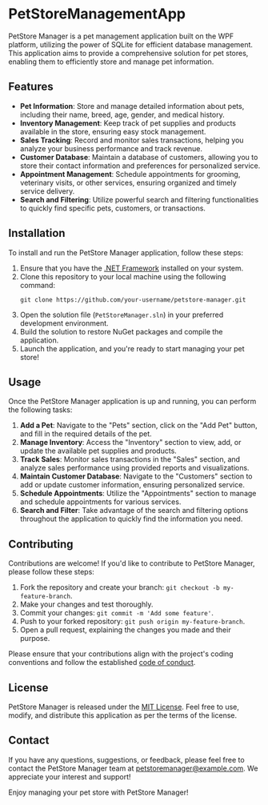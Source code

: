 # PetStoreManagementApp

PetStore Manager is a pet management application built on the WPF platform, utilizing the power of SQLite for efficient database management. This application aims to provide a comprehensive solution for pet stores, enabling them to efficiently store and manage pet information.

## Features

- **Pet Information**: Store and manage detailed information about pets, including their name, breed, age, gender, and medical history.
- **Inventory Management**: Keep track of pet supplies and products available in the store, ensuring easy stock management.
- **Sales Tracking**: Record and monitor sales transactions, helping you analyze your business performance and track revenue.
- **Customer Database**: Maintain a database of customers, allowing you to store their contact information and preferences for personalized service.
- **Appointment Management**: Schedule appointments for grooming, veterinary visits, or other services, ensuring organized and timely service delivery.
- **Search and Filtering**: Utilize powerful search and filtering functionalities to quickly find specific pets, customers, or transactions.

## Installation

To install and run the PetStore Manager application, follow these steps:

1. Ensure that you have the [.NET Framework](https://dotnet.microsoft.com/download) installed on your system.
2. Clone this repository to your local machine using the following command:
   ```
   git clone https://github.com/your-username/petstore-manager.git
   ```
3. Open the solution file (`PetStoreManager.sln`) in your preferred development environment.
4. Build the solution to restore NuGet packages and compile the application.
5. Launch the application, and you're ready to start managing your pet store!

## Usage

Once the PetStore Manager application is up and running, you can perform the following tasks:

1. **Add a Pet**: Navigate to the "Pets" section, click on the "Add Pet" button, and fill in the required details of the pet.
2. **Manage Inventory**: Access the "Inventory" section to view, add, or update the available pet supplies and products.
3. **Track Sales**: Monitor sales transactions in the "Sales" section, and analyze sales performance using provided reports and visualizations.
4. **Maintain Customer Database**: Navigate to the "Customers" section to add or update customer information, ensuring personalized service.
5. **Schedule Appointments**: Utilize the "Appointments" section to manage and schedule appointments for various services.
6. **Search and Filter**: Take advantage of the search and filtering options throughout the application to quickly find the information you need.

## Contributing

Contributions are welcome! If you'd like to contribute to PetStore Manager, please follow these steps:

1. Fork the repository and create your branch: `git checkout -b my-feature-branch`.
2. Make your changes and test thoroughly.
3. Commit your changes: `git commit -m 'Add some feature'`.
4. Push to your forked repository: `git push origin my-feature-branch`.
5. Open a pull request, explaining the changes you made and their purpose.

Please ensure that your contributions align with the project's coding conventions and follow the established [code of conduct](CODE_OF_CONDUCT.md).

## License

PetStore Manager is released under the [MIT License](LICENSE). Feel free to use, modify, and distribute this application as per the terms of the license.

## Contact

If you have any questions, suggestions, or feedback, please feel free to contact the PetStore Manager team at petstoremanager@example.com. We appreciate your interest and support!

Enjoy managing your pet store with PetStore Manager!
